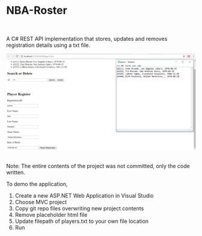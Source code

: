 # NBA-Roster
<br>

A C# REST API implementation that stores, updates and removes registration details using a txt file.


![Alt text](registration_sample.png?raw=true "Registration")
<br>
<br>

Note: The entire contents of the project was not committed, only the code written.


To demo the application,

1. Create a new ASP.NET Web Application in Visual Studio
2. Choose MVC project
3. Copy git repo files overwriting new project contents
4. Remove placeholder html file
5. Update filepath of players.txt to your own file location
6. Run

